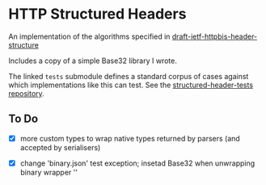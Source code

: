 
HTTP Structured Headers
=======================

An implementation of the algorithms specified in [draft-ietf-httpbis-header-structure]

Includes a copy of a simple Base32 library I wrote.

The linked `tests` submodule defines a standard corpus of cases against which
implementations like this can test.  See the [structured-header-tests repository][tests].

[draft-ietf-httpbis-header-structure]: https://tools.ietf.org/html/draft-ietf-httpbis-header-structure
[tests]: https://github.com/httpwg/structured-header-tests/

To Do
-----

- [x] more custom types to wrap native types returned by parsers (and accepted by serialisers)
- [x] change 'binary.json' test exception; insetad Base32 when unwrapping binary wrapper ''


